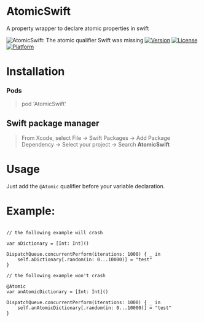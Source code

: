 # AtomicSwift
A property wrapper to declare atomic properties in swift

![AtomicSwift: The atomic qualifier Swift was missing](https://raw.githubusercontent.com/MarioIannotta/AtomicSwift/master/AtomicSwift.png)
[![Version](https://img.shields.io/cocoapods/v/AtomicSwift.svg?style=flat)](https://cocoapods.org/pods/AtomicSwift)
[![License](https://img.shields.io/cocoapods/l/AtomicSwift.svg?style=flat)](https://cocoapods.org/pods/AtomicSwift)
[![Platform](https://img.shields.io/cocoapods/p/AtomicSwift.svg?style=flat)](https://cocoapods.org/pods/AtomicSwift)

# Installation

### Pods
> pod 'AtomicSwift'
## Swift package manager
> From Xcode, select File → Swift Packages → Add Package Dependency → Select your project → Search **AtomicSwift**

# Usage
Just add the `@Atomic` qualifier before your variable declaration.

# Example:

```

// the following example will crash

var aDictionary = [Int: Int]()

DispatchQueue.concurrentPerform(iterations: 1000) { _ in
    self.aDictionary[.random(in: 0...10000)] = "test"
}

// the following example won't crash

@Atomic
var anAtomicDictionary = [Int: Int]()

DispatchQueue.concurrentPerform(iterations: 1000) { _ in
    self.anAtomicDictionary[.random(in: 0...10000)] = "test"
}

```
